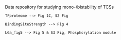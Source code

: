 Data repository for studying mono-/bistability of TCSs 

	TFproteome --> Fig 1C, S2 Fig
	
	BindingSiteStrength --> Fig 4
	
	LGa_fig5 --> Fig 5 & S3 Fig, Phosphorylation module
	
